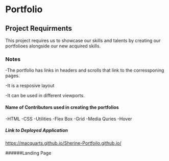 # Portfolio
 
## Project Requirments

This project requires us to showcase our skills and talents by creating our portfolioes alongside our new acquired skills.


### Notes

-The portfolio has links in headers and scrolls that link to the corressponing pages.

-It is a resposive layout

-It can be used in different viewports.

#### Name of Contributors used in creating the portfolios

-HTML
-CSS
-Utilities
-Flex Box
-Grid
-Media Quries
-Hover

##### Link to Deployed Application

https://macquarts.github.io/Sherine-Portfoilo.github.io/


######Landing Page
